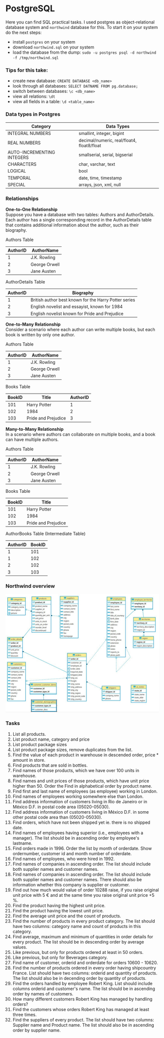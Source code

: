 # PostgreSQL

Here you can find SQL practical tasks. I used postgres as object-relational database system and `northwind` database for this.
To start it on your system do the next steps:
 - install `postgres` on your system
 - download `northwind.sql` on your system
 - load the database from the dump: `sudo -u postgres psql -d northwind -f /tmp/northwind.sql`

### Tips for this take:
 - create new database: `CREATE DATABASE <db_name>`
 - look through all databases: `SELECT DATNAME FROM pg.database;`
 - switch between databases: `\c <db_name>`
 - view all relations: `\dt`
 - view all fields in a table: `\d <table_name>`

### Data types in Postgres
| Category                    | Data Types                                 |
|-----------------------------|--------------------------------------------|
| INTEGRAL NUMBERS            | smallint, integer, bigint                  |
| REAL NUMBERS                | decimal/numeric, real/float4, float8/float |
| AUTO-INCREMENTING INTEGERS  | smallserial, serial, bigserial             |
| CHARACTERS                  | char, varchar, text                        |
| LOGICAL                     | bool                                       |
| TEMPORAL                    | date, time, timestamp                      |
| SPECIAL                     | arrays, json, xml, null                    |

### Relationships

**One-to-One Relationship** </br>
Suppose you have a database with two tables: Authors and AuthorDetails. 
Each author has a single corresponding record in the AuthorDetails table 
that contains additional information about the author, such as their biography. </br>

Authors Table

| AuthorID  | AuthorName    |
|-----------|---------------|
| 1         | J.K. Rowling  |
| 2         | George Orwell |
| 3         | Jane Austen   |

AuthorDetails Table

| AuthorID | Biography                                             |
|----------|-------------------------------------------------------|
| 1        | British author best known for the Harry Potter series |
| 2        | English novelist and essayist, known for 1984         |
| 3        | English novelist known for Pride and Prejudice        |

**One-to-Many Relationship** </br>
Consider a scenario where each author can write multiple books, 
but each book is written by only one author. </br>

Authors Table

| AuthorID   | AuthorName    |
|------------|---------------|
| 1          | J.K. Rowling  |
| 2          | George Orwell |
| 3          | Jane Austen   |

Books Table

| BookID  | Title               | AuthorID |
|---------|---------------------|----------|
| 101     | Harry Potter        | 1        |
| 102     | 1984                | 2        |
| 103     | Pride and Prejudice | 3        |

**Many-to-Many Relationship** </br>
In a scenario where authors can collaborate on multiple books, 
and a book can have multiple authors. </br>

Authors Table

| AuthorID  | AuthorName     |
|-----------|----------------|
| 1         | J.K. Rowling   |
| 2         | George Orwell  |
| 3         | Jane Austen    |

Books Table

| BookID | Title               |
|--------|---------------------|
| 101    | Harry Potter        |
| 102    | 1984                |
| 103    | Pride and Prejudice |

AuthorBooks Table (Intermediate Table)

| AuthorID | BookID  |
|----------|---------|
| 1        | 101     |
| 1        | 102     |
| 2        | 102     |
| 3        | 103     |

### Northwind overview
![Northwind overview](https://github.com/exzvor/freedevopsworkspace/blob/main/postgres/ERP.jpg)

### Tasks
01. List all products.
02. List product name, category and price
03. List product package sizes
04. List product package sizes, remove duplicates from the list.
05. Find the value of each product in warehouse in descended order, price * amount in store.
06. Find products that are sold in bottles.
07. Find names of those products, which we have over 100 units in warehouse.
08. Find names and unit prices of those products, which have unit price higher than 50. Order the Find in alphabetical order by product name.
09. Find first and last name of employees (as employee) working in London.
10. Find names of employees working somewhere else than London.
11. Find address information of customers living in Rio de Janeiro or in México D.F. in postal code area (05020-05030).
12. Find address information of customers living in México D.F. in some other postal code area than (05020-05030).
13. Find orders, which have not been shipped yet ie. there is no shipped date.
14. Find names of employees having superior (i.e., employees with a manager). The list should be in ascending order by employee's lastname.
15. Find orders made in 1996. Order the list by month of orderdate. Show ordernumber, customer id and month number of orderdate.
16. Find names of employees, who were hired in 1992.
17. Find names of companies in ascending order. The list should include both supplier names and customer names.
18. Find names of companies in ascending order. The list should include both supplier names and customer names. There should also be information whether this company is supplier or customer.
19. Find out how much would value of order 10288 raise, if you raise original unit price with 5 € and at the same time you raise original unit price +5 %.
20. Find the product having the highest unit price.
21. Find the product having the lowest unit price.
22. Find the average unit price and the count of products.
23. Find the number of products in every product category. The list should have two columns: category name and count of products in this category.
24. Find average, maximum and minimum of quantities in order details for every product. The list should be in descending order by average values.
25. Like previous, but only for products ordered at least in 50 orders.
26. Like previous, but only for Beverages category.
27. Find name of customer, orderid and orderdate for orders 10600 - 10620.
28. Find the number of products ordered in every order having shipcountry France. List should have two columns: orderid and quantity of products. The list should also be in decending order by quantity of products.
29. Find the orders handled by employee Robert King. List should include columns orderid and customer's name. The list should be in ascending order by names of customers.
30. How many different customers Robert King has managed by handling orders?
31. Find the customers whose orders Robert King has managed at least three times.
32. Find the suppliers of every product. The list should have two columns: Supplier name and Product name. The list should also be in ascending order by supplier name.